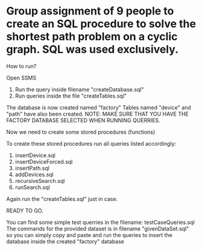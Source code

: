 # Group assignment of 9 people to create an SQL procedure to solve the shortest path problem on a cyclic graph. SQL was used exclusively.

How to run?

Open SSMS

1. Run the query inside filename "createDatabase.sql"
2. Run queries inside the file "createTables.sql"


The database is now created named "factory"
Tables named "device" and "path" have also been created.
NOTE: MAKE SURE THAT YOU HAVE THE FACTORY DATABASE SELECTED WHEN RUNNING QUERRIES.

Now we need to create some stored procedures (functions)

To create these stored procedures run all queries listed accordingly:
1. insertDevice.sql
2. insertDeviceForced.sql
3. insertPath.sql
4. addDevices.sql
5. recursiveSearch.sql
6. runSearch.sql


Again run the "createTables.sql" just in case.

READY TO GO.

You can find some simple test querries in the filename: testCaseQueries.sql
The commands for the provided dataset is in filename "givenDataSet.sql" so you can simply copy and paste and run the queries to insert the database inside the created "factory" database
  

